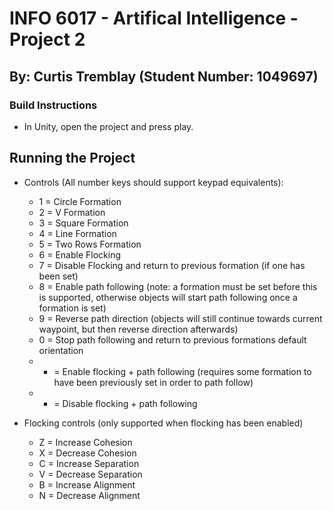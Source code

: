 # INFO 6017 - Artifical Intelligence - Project 2
## By: Curtis Tremblay (Student Number: 1049697)


### Build Instructions
- In Unity, open the project and press play.

## Running the Project
- Controls (All number keys should support keypad equivalents):
    - 1 = Circle Formation
    - 2 = V Formation
    - 3 = Square Formation
    - 4 = Line Formation
    - 5 = Two Rows Formation
    - 6 = Enable Flocking
    - 7 = Disable Flocking and return to previous formation (if one has been set)
    - 8 = Enable path following (note: a formation must be set before this is supported, otherwise objects will start path following once a formation is set)
    - 9 = Reverse path direction (objects will still continue towards current waypoint, but then reverse direction afterwards)
    - 0 = Stop path following and return to previous formations default orientation
    - + = Enable flocking + path following (requires some formation to have been previously set in order to path follow)
    - - = Disable flocking + path following

- Flocking controls (only supported when flocking has been enabled)
    - Z = Increase Cohesion
    - X = Decrease Cohesion
    - C = Increase Separation
    - V = Decrease Separation
    - B = Increase Alignment
    - N = Decrease Alignment